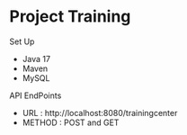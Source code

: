 # Project Training
 Set Up
 - Java 17
 - Maven
 - MySQL
 
 API EndPoints
 
 - URL : http://localhost:8080/trainingcenter
 - METHOD : POST and GET
 